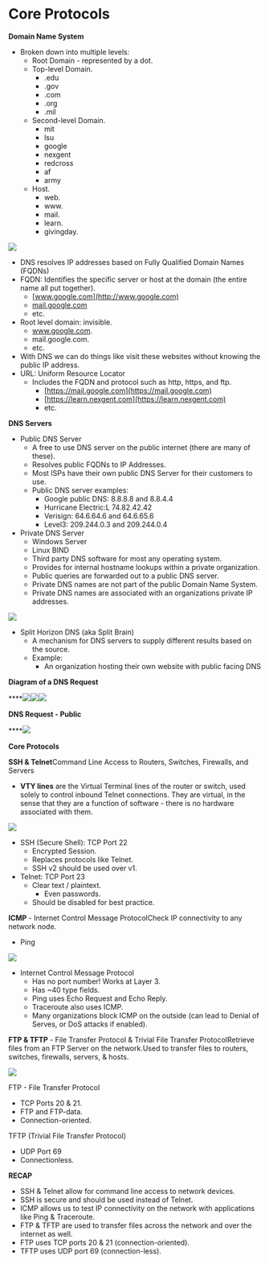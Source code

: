 # Core Protocols



**Domain Name System**

* Broken down into multiple levels:
  * Root Domain - represented by a dot.
  * Top-level Domain.
    * .edu
    * .gov
    * .com
    * .org
    * .mil
  * Second-level Domain.
    * mit
    * lsu
    * google
    * nexgent
    * redcross
    * af
    * army
  * Host.
    * web.
    * www.
    * mail.
    * learn.
    * givingday.

![](https://www.evernote.com/shard/s342/res/bcc1b628-f684-c615-cc31-5df311fb731e)

* DNS resolves IP addresses based on Fully Qualified Domain Names \(FQDNs\)
* FQDN: Identifies the specific server or host at the domain \(the entire name all put together\).
  * [www.google.com](http://www.google.com)
  * [mail.google.com](http://mail.google.com)
  * etc.
* Root level domain: invisible.
  * www.google.com.
  * mail.google.com.
  * etc.
* With DNS we can do things like visit these websites without knowing the public IP address.
* URL: Uniform Resource Locator
  * Includes the FQDN and protocol such as http, https, and ftp.
    * [https://mail.google.com](https://mail.google.com)
    * [https://learn.nexgent.com](https://learn.nexgent.com)
    * etc.

  
**DNS Servers**

* Public DNS Server
  * A free to use DNS server on the public internet \(there are many of these\).
  * Resolves public FQDNs to IP Addresses.
  * Most ISPs have their own public DNS Server for their customers to use.
  * Public DNS server examples:
    * Google public DNS: 8.8.8.8 and 8.8.4.4
    * Hurricane Electric:L 74.82.42.42
    * Verisign: 64.6.64.6 and 64.6.65.6
    * Level3: 209.244.0.3 and 209.244.0.4
* Private DNS Server
  * Windows Server
  * Linux BIND
  * Third party DNS software for most any operating system.
  * Provides for internal hostname lookups within a private organization.
  * Public queries are forwarded out to a public DNS server.
  * Private DNS names are not part of the public Domain Name System.
  * Private DNS names are associated with an organizations private IP addresses.

![](https://www.evernote.com/shard/s342/res/f5c2cce8-1852-0f6e-1ed4-f801873384cc)

* Split Horizon DNS \(aka Split Brain\)
  * A mechanism for DNS servers to supply different results based on the source.
  * Example:
    * An organization hosting their own website with public facing DNS

**Diagram of a DNS Request**

\*\*\*\*![](https://www.evernote.com/shard/s342/res/f04ffd3d-2dd9-9a36-a863-d2dba30f01ab)![](https://www.evernote.com/shard/s342/res/4de2d0ab-bd4a-6673-dcfa-aef34f1ff11d)![](https://www.evernote.com/shard/s342/res/58d5a562-db8f-8f72-f624-781247a92c54)  


**DNS Request - Public**

\*\*\*\*![](https://www.evernote.com/shard/s342/res/beb2cd41-fb0d-fb8c-718b-9d7a12aa618a)  
  
  


**Core Protocols**

**SSH & Telnet**Command Line Access to Routers, Switches, Firewalls, and Servers

* **VTY lines** are the Virtual Terminal lines of the router or switch, used solely to control inbound Telnet connections. They are virtual, in the sense that they are a function of software - there is no hardware associated with them.

![](https://www.evernote.com/shard/s342/res/2e0bef6e-73bc-65c1-a5b3-039dd711a814)

* SSH \(Secure Shell\): TCP Port 22
  * Encrypted Session.
  * Replaces protocols like Telnet.
  * SSH v2 should be used over v1.
* Telnet: TCP Port 23
  * Clear text / plaintext.
    * Even passwords.
  * Should be disabled for best practice.

**ICMP** - Internet Control Message ProtocolCheck IP connectivity to any network node.

* Ping

![](https://www.evernote.com/shard/s342/res/e91326c8-2d9d-e65e-745f-3ff901f40183)

* Internet Control Message Protocol
  * Has no port number! Works at Layer 3.
  * Has ~40 type fields.
  * Ping uses Echo Request and Echo Reply.
  * Traceroute also uses ICMP.
  * Many organizations block ICMP on the outside \(can lead to Denial of Serves, or DoS attacks if enabled\).

  
**FTP & TFTP** - File Transfer Protocol & Trivial File Transfer ProtocolRetrieve files from an FTP Server on the network.Used to transfer files to routers, switches, firewalls, servers, & hosts.

![](https://www.evernote.com/shard/s342/res/c1969f86-b703-4cb0-3788-818fdae7e019)

FTP - File Transfer Protocol

* TCP Ports 20 & 21.
* FTP and FTP-data.
* Connection-oriented.

  
TFTP \(Trivial File Transfer Protocol\)

* UDP Port 69
* Connectionless.

  
**RECAP**

* SSH & Telnet allow for command line access to network devices.
* SSH is secure and should be used instead of Telnet.
* ICMP allows us to test IP connectivity on the network with applications like Ping & Traceroute.
* FTP & TFTP are used to transfer files across the network and over the internet as well.
* FTP uses TCP ports 20 & 21 \(connection-oriented\).
* TFTP uses UDP port 69 \(connection-less\).

